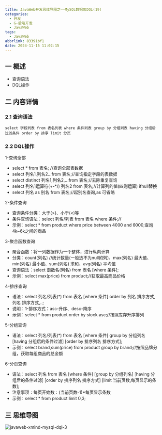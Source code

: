 ```yaml
---
title: JavaWeb开发思维导图之——MySQL数据库DQL(19)
categories:
  - 开发
  - G-后端开发
  - JavaWeb
tags:
  - JavaWeb
abbrlink: 83391bf1
date: 2024-11-15 11:02:15
---
```

## 一 概述

* 查询语法
* DQL操作

<!--more-->

## 二 内容详情

### 2.1  查询语法

```
select 字段列表 from 表名列表 where 条件列表 group by 分组列表 having 分组后过滤条件 order by 排序 limit 分页
```

### 2.2 DQL操作

1-查询全部

* select * from 表名; //查询全部表数据
* select 列名1,列名2...from 表名;//查询指定字段的表数据
* select distinct 列名1,列名2,...from 表名;//去除重复查询 
* select 列名1运算符(+-*/)  列名2 from 表名;//计算列的值(四则运算) ifnull替换
* select 列名  as 别名 from 表名;//起别名查询,as 可省略

2-条件查询

* 查询条件分类：大于(>)、小于(<)等
* 条件查询语法：select  列名/列表 from 表名 where 条件;//
* 示例：select * from product where price between 4000 and 6000;查询4k~6k之间的商品

3-聚合函数查询

* 聚合函数：将一列数据作为一个整体，进行纵向计算
* 分类：count(列名) //统计数量(一般选不为null的列)、max(列名) 最大值、min(列名) 最小值、sum(列名) 求和、avg(列名) 平均值
* 查询语法：select 函数名(列名) from 表名 [where 条件];
* 示例：select max(price) from product;//获取最高商品价格

4-排序查询

* 语法：select 列名/列表(*) from 表名 [where 条件] order by 列名 排序方式,列名 排序方式,..;
* 说明：1-排序方式：asc-升序、desc-降序
* 示例：select * from product order by stock asc;//按照库存升序排列

5-分组查询

* 语法：select 列名/列表(*) from 表名 [where 条件] group by 分组列名 [having 分组后的条件过滤] [order by 排序列名 排序方式];
* 示例：select brand,sum(price) from product group by brand;//按照品牌分组，获取每组商品的总金额

6-分页查询

* 语法：select 列名 from 表名 [where 条件] [group by 分组列名] [having 分组后的条件过滤] [order by 排序列名 排序方式] [limit 当前页数,每页显示的条数];
* 注意事项：每页开始数：(当前页数-1)*每页显示条数
* 示例：select * from product limit 0,3;

## 三 思维导图

![javaweb-xmind-mysql-dql-3][1]



[1]:https://cdn.jsdelivr.net/gh/PGzxc/CDN/blog-java/javaweb-xmind-mysql-dql-3.png